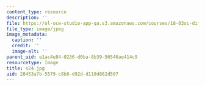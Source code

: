 ```yaml
---
content_type: resource
description: ''
file: https://ol-ocw-studio-app-qa.s3.amazonaws.com/courses/18-03sc-differential-equations-fall-2011/28453a7b5579c8b8d92dd110d862d507_s24.jpg
file_type: image/jpeg
image_metadata:
  caption: ''
  credit: ''
  image-alt: ''
parent_uid: e1ac4e84-0236-d0ba-8b39-96546ae414c9
resourcetype: Image
title: s24.jpg
uid: 28453a7b-5579-c8b8-d92d-d110d862d507
---
```

